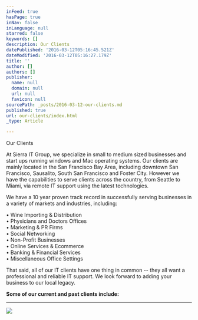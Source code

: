 ```yaml
---
inFeed: true
hasPage: true
inNav: false
inLanguage: null
starred: false
keywords: []
description: Our Clients
datePublished: '2016-03-12T05:16:45.521Z'
dateModified: '2016-03-12T05:16:27.179Z'
title: ''
author: []
authors: []
publisher:
  name: null
  domain: null
  url: null
  favicon: null
sourcePath: _posts/2016-03-12-our-clients.md
published: true
url: our-clients/index.html
_type: Article

---
```

Our Clients

At Sierra IT Group, we specialize in small to medium sized businesses and start ups running windows and Mac operating systems. Our clients are mainly located in the San Francisco Bay Area, including downtown San Francisco, Sausalito, South San Francisco and Foster City. However we have the capabilities to serve clients across the country, from Seattle to Miami, via remote IT support using the latest technologies.

We have a 10 year proven track record in successfully serving businesses in a variety of markets and industries, including:

• Wine Importing & Distribution  
• Physicians and Doctors Offices  
• Marketing & PR Firms  
• Social Networking  
• Non-Profit Businesses  
• Online Services & Ecommerce  
• Banking & Financial Services  
• Miscellaneous Office Settings

That said, all of our IT clients have one thing in common -- they all want a professional and reliable IT support. We look forward to adding your business to our local legacy.

**Some of our current and past clients include:**

****
![](https://the-grid-user-content.s3-us-west-2.amazonaws.com/eb4ca74f-af39-43d0-95eb-a2fd5028fa3f.jpg)